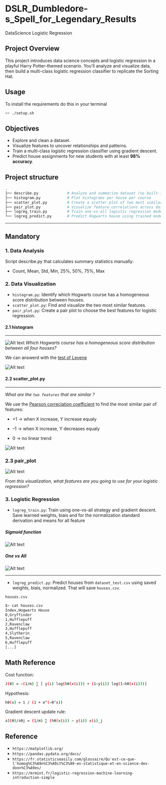 # DSLR_Dumbledore-s_Spell_for_Legendary_Results
DataScience Logistic Regression

## Project Overview
This project introduces data science concepts and logistic regression in a playful Harry Potter-themed scenario. You'll analyze and visualize data, then build a multi-class logistic regression classifier to replicate the Sorting Hat.

## Usage

To install the requirements do this in your terminal
```bash
>> ./setup.sh
```

##  Objectives

- Explore and clean a dataset.
- Visualize features to uncover relationships and patterns.
- Train a multi-class logistic regression classifier using gradient descent.
- Predict house assignments for new students with at least **98% accuracy**.

## Project structure

```bash
.
├── describe.py             # Analyze and summarize dataset (no built-in functions)
├── histogram.py            # Plot histograms per house per course
├── scatter_plot.py         # Create a scatter plot of two most similar features
├── pair_plot.py            # Visualize feature correlations across dataset
├── logreg_train.py         # Train one-vs-all logistic regression model
└── logreg_predict.py       # Predict Hogwarts house using trained model
```
---

## Mandatory

### 1. Data Analysis

Script describe.py that calculates summary statistics manually:
- Count, Mean, Std, Min, 25%, 50%, 75%, Max

### 2. Data Visualization

- ``histogram.py``: Identify which Hogwarts course has a homogeneous score distribution between houses.
- ``scatter_plot.py``: Find and visualize the two most similar features.
- ``pair_plot.py``: Create a pair plot to choose the best features for logistic regression.

#### 2.1 histogram
----
![Alt text](asset/histo_all_course_md.png)
_Which Hogwarts course has a homogeneous score distribution between all four houses?_

We can answerd with the [test of Levene](https://en.wikipedia.org/wiki/Levene%27s_test)

![Alt text](asset/homogenous_course_md.png)

#### 2.2 scatter_plot.py
----
_What are the `two features` that are similar ?_

We use the [Pearson correclation coefficient](https://en.wikipedia.org/wiki/Pearson_correlation_coefficient) to find the most similar pair of features:

* +1 → when X increase, Y increase equaly

* –1 → when X increase, Y decreases equaly

* 0 → no linear trend

![Alt text](asset/similar_features_md.png)

### 2.3 pair_plot

![Alt text](asset/pair_plot_md.png)

_From this visualization, what features are you going to use for your logistic regression?_

### 3. Logistic Regression

- ``logreg_train.py``: Train using one-vs-all strategy and gradient descent. Save learned weights, biais and for the normalization standard derivation and means for all feature

##### Sigmoid function
![Alt text](asset/Sigmoid-function_md.png)

##### One vs All
![Alt text](asset/one-vs-all_md.png)

----

- ``logreg_predict.py``: Predict houses from ``dataset_test.csv`` using saved weights, biais, normalized. That will save ``houses.csv``.

`houses.csv`
```sh
$> cat houses.csv
Index,Hogwarts House
0,Gryffindor
1,Hufflepuff
2,Ravenclaw
3,Hufflepuff
4,Slytherin
5,Ravenclaw
6,Hufflepuff
[...]
```

## Math Reference
Cost function:

```bash
J(θ) = −(1/m) ∑ [ y(i) log(hθ(x(i))) + (1−y(i)) log(1−hθ(x(i)))]
```

Hypothesis:

```bash
hθ(x) = 1 / (1 + e^(−θᵀx))
```

Gradient descent update rule:

```bash
∂J(θ)/∂θj = (1/m) ∑ (hθ(x(i)) − y(i)) x(i)_j
```



## Reference

- `https://matplotlib.org/`
- `https://pandas.pydata.org/docs/`
- `https://fr.statisticseasily.com/glossaire/Qu'est-ce-que-l'homog%C3%A9n%C3%A9it%C3%A9-en-statistique-et-en-science-des-donn%C3%A9es/`
- `https://mrmint.fr/logistic-regression-machine-learning-introduction-simple`
